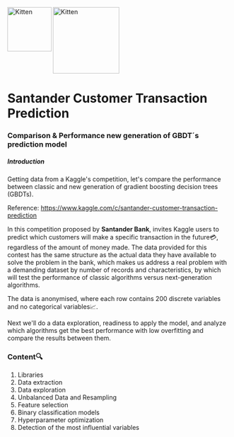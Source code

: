 <img src="https://storage.googleapis.com/kaggle-organizations/141/thumbnail.jpg?r=890" alt="Kitten" title="Santander Bank"
width="100" height="100" align="left"/>
<img src="https://miro.medium.com/max/837/1*Ab299OETAeuTEiGg5TwpMQ.png" alt="Kitten" title="Santander Bank"
width="150" align="center"/>
# Santander Customer Transaction Prediction  
### Comparison & Performance new generation of GBDT´s prediction model
##### Introduction  

Getting data from a Kaggle's competition, let's compare the performance between classic and new  generation of gradient boosting decision trees (GBDTs).

Reference: https://www.kaggle.com/c/santander-customer-transaction-prediction

In this competition proposed by **Santander Bank**, invites Kaggle users to predict which customers will make a specific transaction in the future💳, regardless of the amount of money made. The data provided for this contest has the same structure as the actual data they have available to solve the problem in the bank, which makes us address a real problem with a demanding dataset by number of records and characteristics, by which will test the performance of classic algorithms versus next-generation algorithms.

The data is anonymised, where each row contains 200 discrete variables and no categorical variables📈.

Next we'll do a data exploration, readiness to apply the model, and analyze which algorithms get the best performance with low overfitting and compare the results between them.

### Content🔍
1. Libraries
2. Data extraction
3. Data exploration
4. Unbalanced Data and Resampling
5. Feature selection
6. Binary classification models
7. Hyperparameter optimization
8. Detection of the most influential variables
